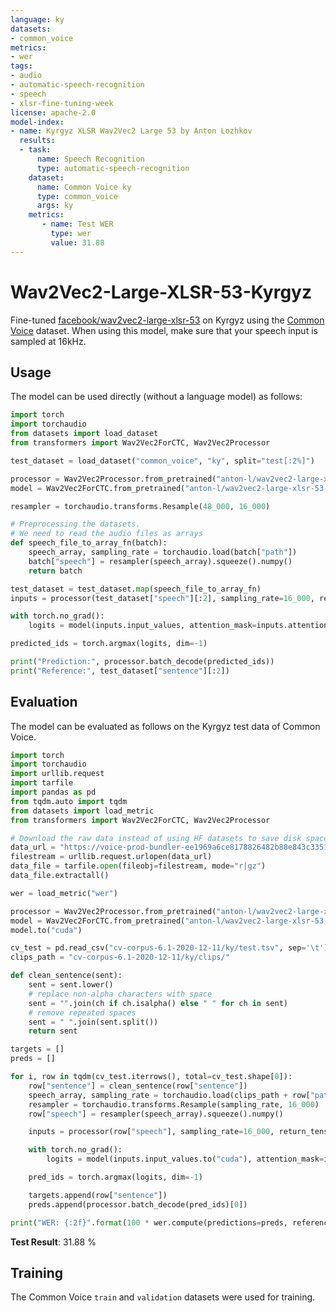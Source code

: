 ```yaml
---
language: ky
datasets:
- common_voice
metrics:
- wer
tags:
- audio
- automatic-speech-recognition
- speech
- xlsr-fine-tuning-week
license: apache-2.0
model-index:
- name: Kyrgyz XLSR Wav2Vec2 Large 53 by Anton Lozhkov
  results:
  - task: 
      name: Speech Recognition
      type: automatic-speech-recognition
    dataset:
      name: Common Voice ky
      type: common_voice
      args: ky
    metrics:
       - name: Test WER
         type: wer
         value: 31.88
---
```


# Wav2Vec2-Large-XLSR-53-Kyrgyz

Fine-tuned [facebook/wav2vec2-large-xlsr-53](https://huggingface.co/facebook/wav2vec2-large-xlsr-53) on Kyrgyz using the [Common Voice](https://huggingface.co/datasets/common_voice) dataset.
When using this model, make sure that your speech input is sampled at 16kHz.

## Usage

The model can be used directly (without a language model) as follows:

```python
import torch
import torchaudio
from datasets import load_dataset
from transformers import Wav2Vec2ForCTC, Wav2Vec2Processor

test_dataset = load_dataset("common_voice", "ky", split="test[:2%]")

processor = Wav2Vec2Processor.from_pretrained("anton-l/wav2vec2-large-xlsr-53-kyrgyz")
model = Wav2Vec2ForCTC.from_pretrained("anton-l/wav2vec2-large-xlsr-53-kyrgyz")

resampler = torchaudio.transforms.Resample(48_000, 16_000)

# Preprocessing the datasets.
# We need to read the audio files as arrays
def speech_file_to_array_fn(batch):
    speech_array, sampling_rate = torchaudio.load(batch["path"])
    batch["speech"] = resampler(speech_array).squeeze().numpy()
    return batch

test_dataset = test_dataset.map(speech_file_to_array_fn)
inputs = processor(test_dataset["speech"][:2], sampling_rate=16_000, return_tensors="pt", padding=True)

with torch.no_grad():
    logits = model(inputs.input_values, attention_mask=inputs.attention_mask).logits

predicted_ids = torch.argmax(logits, dim=-1)

print("Prediction:", processor.batch_decode(predicted_ids))
print("Reference:", test_dataset["sentence"][:2])
```


## Evaluation

The model can be evaluated as follows on the Kyrgyz test data of Common Voice.

```python
import torch
import torchaudio
import urllib.request
import tarfile
import pandas as pd
from tqdm.auto import tqdm
from datasets import load_metric
from transformers import Wav2Vec2ForCTC, Wav2Vec2Processor

# Download the raw data instead of using HF datasets to save disk space 
data_url = "https://voice-prod-bundler-ee1969a6ce8178826482b88e843c335139bd3fb4.s3.amazonaws.com/cv-corpus-6.1-2020-12-11/ky.tar.gz"
filestream = urllib.request.urlopen(data_url)
data_file = tarfile.open(fileobj=filestream, mode="r|gz")
data_file.extractall()

wer = load_metric("wer")

processor = Wav2Vec2Processor.from_pretrained("anton-l/wav2vec2-large-xlsr-53-kyrgyz")
model = Wav2Vec2ForCTC.from_pretrained("anton-l/wav2vec2-large-xlsr-53-kyrgyz")
model.to("cuda")

cv_test = pd.read_csv("cv-corpus-6.1-2020-12-11/ky/test.tsv", sep='\t')
clips_path = "cv-corpus-6.1-2020-12-11/ky/clips/"

def clean_sentence(sent):
    sent = sent.lower()
    # replace non-alpha characters with space
    sent = "".join(ch if ch.isalpha() else " " for ch in sent)
    # remove repeated spaces
    sent = " ".join(sent.split())
    return sent

targets = []
preds = []

for i, row in tqdm(cv_test.iterrows(), total=cv_test.shape[0]):
    row["sentence"] = clean_sentence(row["sentence"])
    speech_array, sampling_rate = torchaudio.load(clips_path + row["path"])
    resampler = torchaudio.transforms.Resample(sampling_rate, 16_000)
    row["speech"] = resampler(speech_array).squeeze().numpy()

    inputs = processor(row["speech"], sampling_rate=16_000, return_tensors="pt", padding=True)

    with torch.no_grad():
        logits = model(inputs.input_values.to("cuda"), attention_mask=inputs.attention_mask.to("cuda")).logits

    pred_ids = torch.argmax(logits, dim=-1)

    targets.append(row["sentence"])
    preds.append(processor.batch_decode(pred_ids)[0])

print("WER: {:2f}".format(100 * wer.compute(predictions=preds, references=targets)))
```

**Test Result**: 31.88 %  


## Training

The Common Voice `train` and `validation` datasets were used for training.

